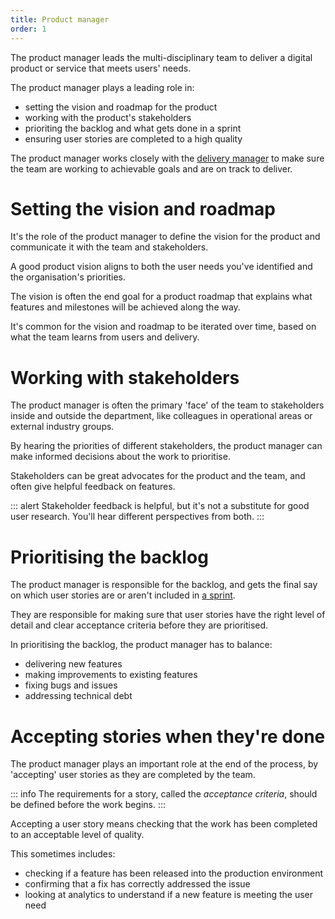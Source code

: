 ```yaml
---
title: Product manager
order: 1
---
```


The product manager leads the multi-disciplinary team to deliver a digital product or service that meets users' needs.

The product manager plays a leading role in:

* setting the vision and roadmap for the product
* working with the product's stakeholders
* prioriting the backlog and what gets done in a sprint
* ensuring user stories are completed to a high quality

The product manager works closely with the [delivery manager](../delivery-manager/) to make sure the team are working to achievable goals and are on track to deliver.


# Setting the vision and roadmap

It's the role of the product manager to define the vision for the product and communicate it with the team and stakeholders.

A good product vision aligns to both the user needs you've identified and the organisation's priorities.

The vision is often the end goal for a product roadmap that explains what features and milestones will be achieved along the way.

It's common for the vision and roadmap to be iterated over time, based on what the team learns from users and delivery.


# Working with stakeholders

The product manager is often the primary 'face' of the team to stakeholders inside and outside the department, like colleagues in operational areas or external industry groups.

By hearing the priorities of different stakeholders, the product manager can make informed decisions about the work to prioritise.

Stakeholders can be great advocates for the product and the team, and often give helpful feedback on features.

::: alert
Stakeholder feedback is helpful, but it's not a substitute for good user research. You'll hear different perspectives from both.
:::


# Prioritising the backlog

The product manager is responsible for the backlog, and gets the final say on which user stories are or aren't included in [a sprint](../../../agile/sprints).

They are responsible for making sure that user stories have the right level of detail and clear acceptance criteria before they are prioritised.

In prioritising the backlog, the product manager has to balance:

* delivering new features
* making improvements to existing features
* fixing bugs and issues
* addressing technical debt


# Accepting stories when they're done

The product manager plays an important role at the end of the process, by 'accepting' user stories as they are completed by the team.

::: info
The requirements for a story, called the _acceptance criteria_, should be defined before the work begins.
:::

Accepting a user story means checking that the work has been completed to an acceptable level of quality.

This sometimes includes:

* checking if a feature has been released into the production environment
* confirming that a fix has correctly addressed the issue
* looking at analytics to understand if a new feature is meeting the user need
